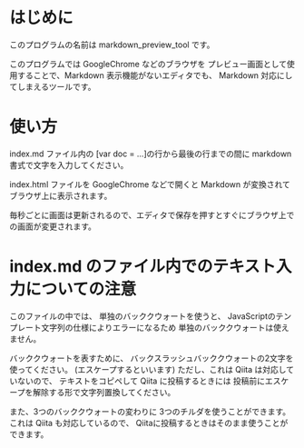 # はじめに

このプログラムの名前は markdown_preview_tool です。

このプログラムでは GoogleChrome などのブラウザを プレビュー画面として使用することで、Markdown 表示機能がないエディタでも、 Markdown 対応にしてしまえるツールです。

# 使い方

index.md ファイル内の [var doc = ...]の行から最後の行までの間に markdown 書式で文字を入力してください。

index.html ファイルを GoogleChrome などで開くと Markdown が変換されてブラウザ上に表示されます。

毎秒ごとに画面は更新されるので、エディタで保存を押すとすぐにブラウザ上での画面が変更されます。

# index.md のファイル内でのテキスト入力についての注意

このファイルの中では、
単独のバッククウォートを使うと、
JavaScriptのテンプレート文字列の仕様によりエラーになるため
単独のバッククウォートは使えません。

バッククウォートを表すために、
バックスラッシュバッククウォートの2文字を使ってください。
(エスケープするといいます)
ただし、これは Qiita は対応していないので、
テキストをコピペして Qiita に投稿するときには
投稿前にエスケープを解除する形で文字列置換してください。

また、3つのバッククウォートの変わりに
3つのチルダを使うことができます。
これは Qiita も対応しているので、
Qiitaに投稿するときはそのまま使うことができます。
